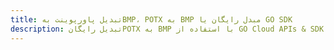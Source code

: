 ---title: تبدیل پاورپوینت بهBMP، POTX به BMP مبدل رایگان یا GO SDKdescription: تبدیل رایگانPOTX به BMP با استفاده از GO Cloud APIs & SDK. همچنین اسناد Microsoft PowerPoint را در Cloud ایجاد، ویرایش و رندر کنید.---